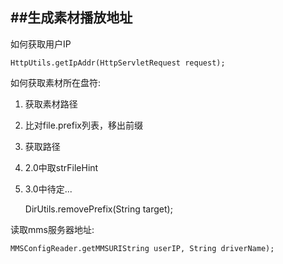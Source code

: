 ##生成素材播放地址
---

如何获取用户IP	

	HttpUtils.getIpAddr(HttpServletRequest request);	

如何获取素材所在盘符:	

1. 获取素材路径
2. 比对file.prefix列表，移出前缀
3. 获取路径
4. 2.0中取strFileHint
5. 3.0中待定...	

	DirUtils.removePrefix(String target);

读取mms服务器地址:	

	MMSConfigReader.getMMSURIString userIP, String driverName);		


